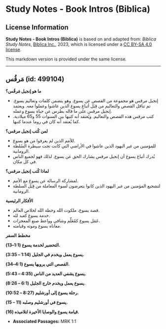 # Study Notes - Book Intros (Biblica)

## License Information

**Study Notes - Book Intros (Biblica)** is based on and adapted from: _Biblica Study Notes_, [Biblica Inc.](https://www.biblica.com/), 2023, which is licensed under a [CC BY-SA 4.0 license](https://creativecommons.org/licenses/by-sa/4.0/legalcode.en).

This markdown version is provided under the same license.



--------------------------------

## مَرقُس (id: 499104)

**ما هو إنجيل مَرقُس؟**

* إنجيل مرقس هو مجموعة من القصص عن يسوع. وهو يتضمن كلمات وتعاليم يسوع. تم تناقل القصص والتعاليم من قِبَل أتباع يسوع الذين عاشوا وعملوا معه. ويعتمد إنجيل مرقس على ما قاله بطرس عن حياة يسوع وعمله.
* كتب مرقس هذه القصص والتعاليم. ويُعتقد أنه كتبها بين السنوات 55 و65 ميلادية. كما يُعتقد أنه كان في روما عندما كتبها.

**لمن كُتب إنجيل مرقس؟**

* للأمم الذين لم يعرفوا من هو يسوع.
* للمؤمنين من غير اليهود الذين عاشوا في الأراضي التي كانت تحت سيطرة السُلطة الرومانية.
* يُدرك أتباع يسوع أن إنجيل مرقس يشارك الحق عن يسوع. لذلك فهو لجميع الناس في كل مكان.

**لماذا كُتب إنجيل مرقس؟**

* لمشاركة الرسالة عن يسوع مع الأمم.
* لتشجيع المؤمنين من غير اليهود الذين كانوا يتعرضون لسوء المعاملة من قِبَل السلطة الرومانية.

**الأفكار الرئيسية**

* قصة يسوع، ملكوت الله وخطة الله لخلاص العالم.
* خدمة يسوع كعبد لله.
* عَمَل يسوع كمُعَلِّم وشافي وواعظ صنع المعجزات.
* معاناة يسوع وموته وقيامته.

**مخطط السفر**

**التحضير لخدمة يسوع (1:1–13\).**

**يسوع يعمل ويخدم في الجليل (1:14 – 3:35\).**

**القصص التي يرويها يسوع (4:1–34\).**

**يسوع يشفي العديد من الناس (4:35 – 5:43\).**

**يسوع يعمل ويخدم خارج الجليل (6:1 – 8:26\).**

**رحلة يسوع إلى أورشليم (8:27 – 10:52\).**

**يسوع في أورشليم وصلبه (11 – 15\).**

**قيامة يسوع والوصايا الأخيرة لتلاميذه (16\).**

* **Associated Passages:** MRK 1:1

